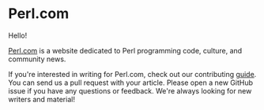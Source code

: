 Perl.com
========

Hello!

[Perl.com](https://perldotcom.perl.org) is a website dedicated to Perl
programming code, culture, and community news.

If you're interested in writing for Perl.com, check out our contributing
[guide](CONTRIBUTING.md). You can send us a pull request with your article.
Please open a new GitHub issue if you have any questions or feedback. We're
always looking for new writers and material!
